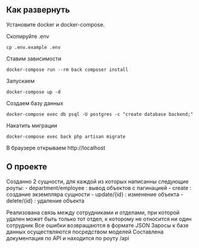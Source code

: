 ## Как развернуть

Установите docker и docker-compose.

Скопируйте .env

```shell
cp .env.example .env
```

Ставим зависимости
```shell
docker-compose run --rm back composer install
```

Запускаем
```shell
docker-compose up -d
```

Создаем базу данных
```shell
docker-compose exec db psql -U postgres -c "create database backend;"
```

Накатить миграции
```shell
docker-compose exec back php artisan migrate
```
В браузере открываем http://localhost

## О проекте

Созданно 2 сущности, для каждой из которых написанны следующие роуты:
    - department/employee : вывод объектов с пагинацией
    - create : создание экземпляра сущности
    - update/{id} : изменение объекта
    - delete/{id} : удаление объекта

Реализована связь между сотрудниками и отделами, при которой удален может быть только тот отдел, к которому не относится ни один сотрудник
Все ошибки возвращаются в формате JSON
Заросы к базе данных осуществляются посредством моделей
Составлена документация по API и находится по роуту /api
